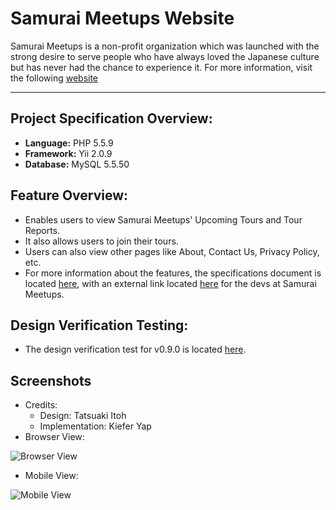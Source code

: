 # Samurai Meetups Website

Samurai Meetups is a non-profit organization which was launched with the strong desire to serve people who have always loved the Japanese culture but has never had the chance to experience it. For more information, visit the following [website](http://www.meetup.com/en-US/https-www-facebook-com-samuraimeetups/)

-----------------------

## Project Specification Overview:
- **Language:** PHP 5.5.9
- **Framework:** Yii 2.0.9
- **Database:** MySQL 5.5.50

## Feature Overview:
- Enables users to view Samurai Meetups' Upcoming Tours and Tour Reports.
- It also allows users to join their tours.
- Users can also view other pages like About, Contact Us, Privacy Policy, etc.
- For more information about the features, the specifications document is located [here](https://github.com/kieferyap/samurai-meetups/blob/master/specifications-document.pdf), with an external link located [here](https://docs.google.com/document/d/13UPnuC5yzWI8EqlRiTqM4Mfo5KutagmE5YJbLtW9Awo/edit) for the devs at Samurai Meetups.

## Design Verification Testing:
- The design verification test for v0.9.0 is located [here](https://docs.google.com/spreadsheets/d/1d8fwL-HnEUmXFkWt9uHddlgZ2GWuw8X9SjREG-VUt1s/edit?usp=sharing).

## Screenshots
- Credits:
	- Design: Tatsuaki Itoh
	- Implementation: Kiefer Yap
- Browser View:

![Browser View](https://github.com/kieferyap/samurai-meetups/blob/master/web/images/demo-full.gif "Browser View")

- Mobile View:

![Mobile View](https://github.com/kieferyap/samurai-meetups/blob/master/web/images/demo-responsive.gif "Mobile View")

